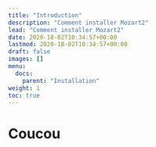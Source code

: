 ```yaml
---
title: "Introduction"
description: "Comment installer Mozart2"
lead: "Comment installer Mozart2"
date: 2020-18-02T10:34:57+00:00
lastmod: 2020-18-02T10:34:57+00:00
draft: false
images: []
menu:
  docs:
    parent: "Installation"
weight: 1
toc: true
---
```


# Coucou

